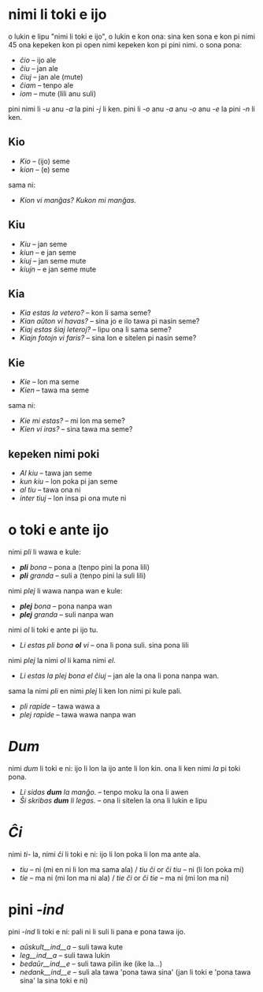 # nimi li toki e ijo

o lukin e lipu "nimi li toki e ijo", o lukin e kon ona: sina ken sona e kon pi nimi 45 ona kepeken kon pi open nimi kepeken kon pi pini nimi. o sona pona:

- *ĉio*  – ijo ale
- *ĉiu*  – jan ale
- *ĉiuj*  – jan ale (mute)
- *ĉiam* – tenpo ale
- *iom* – mute (lili anu suli)

pini nimi li *-u* anu *-a* la pini *-j* li ken. pini li *-o* anu *-a* anu *-o* anu *-e* la pini *-n* li ken.

## Kio 

- *Kio* – (ijo) seme
- *kion* – (e) seme

sama ni:

- *Kion vi manĝas? Kukon mi manĝas.*

## Kiu
- *Kiu* – jan seme
- *kiun* – e jan seme
- *kiuj* – jan seme mute
- *kiujn* – e jan seme mute

## Kia

- *Kia estas la vetero?* – kon li sama seme?
- *Kian aŭton vi havas?* – sina jo e ilo tawa pi nasin seme?
- *Kiaj estas ŝiaj leteroj?* – lipu ona li sama seme?
- *Kiajn fotojn vi faris?* – sina lon e sitelen pi nasin seme?

## Kie

- *Kie* – lon ma seme
- *Kien* – tawa ma seme

sama ni:

- *Kie mi estas?* – mi lon ma seme?
- *Kien vi iras?* – sina tawa ma seme?

## kepeken nimi poki

- *Al kiu* – tawa jan seme
- *kun kiu* – lon poka pi jan seme
- *al tiu* – tawa ona ni
- *inter tiuj* – lon insa pi ona mute ni

# o toki e ante ijo

nimi *pli* li wawa e kule:

- *__pli__ bona* – pona a (tenpo pini la pona lili)
- *__pli__ granda* – suli a (tenpo pini la suli lili)

nimi *plej* li wawa nanpa wan e kule:

- *__plej__ bona* – pona nanpa wan
- *__plej__ granda* – suli nanpa wan

nimi *ol* li toki e ante pi ijo tu.

- *Li estas pli bona __ol__ vi* – ona li pona suli. sina pona lili

nimi *plej* la nimi *ol* li kama nimi *el*.

- *Li estas la plej bona el ĉiuj* – jan ale la ona li pona nanpa wan.

sama la nimi *pli* en nimi *plej* li ken lon nimi pi kule pali.

- *pli rapide* – tawa wawa a
- *plej rapide* – tawa wawa nanpa wan

# *Dum* 

nimi *dum* li toki e ni: ijo li lon la ijo ante li lon kin. ona li ken nimi *la* pi toki pona.

- *Li sidas __dum__ la manĝo.* – tenpo moku la ona li awen
- *Ŝi skribas __dum__ li legas.* – ona li sitelen la ona li lukin e lipu

# *Ĉi*

nimi *ti-* la, nimi *ĉi* li toki e ni: ijo li lon poka li lon ma ante ala.

- *tiu* – ni (mi en ni li lon ma sama ala) / *tiu ĉi* or *ĉi tiu* – ni (li lon poka mi)
- *tie* – ma ni (mi lon ma ni ala) / *tie ĉi* or *ĉi tie* – ma ni (mi lon ma ni)

# pini *-ind*

pini *-ind* li toki e ni: pali ni li suli li pana e pona tawa ijo.

- *aŭskult__ind__a* – suli tawa kute
- *leg__ind__a* – suli tawa lukin
- *bedaŭr__ind__e* – suli tawa pilin ike (ike la...)
- *nedank__ind__e* – suli ala tawa 'pona tawa sina' (jan li toki e 'pona tawa sina' la sina toki e ni)
 
